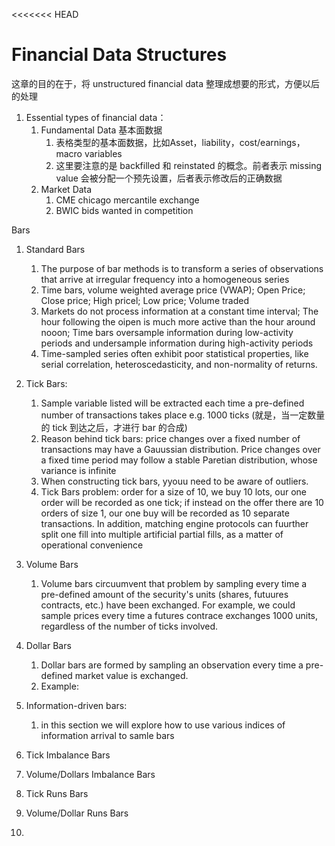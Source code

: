 <<<<<<< HEAD
# Financial Data Structures

这章的目的在于，将 unstructured financial data 整理成想要的形式，方便以后的处理

1. Essential types of financial data：
    1. Fundamental Data 基本面数据
        1. 表格类型的基本面数据，比如Asset，liability，cost/earnings，macro variables
        2. 这里要注意的是 backfilled 和 reinstated 的概念。前者表示 missing value 会被分配一个预先设置，后者表示修改后的正确数据
    2. Market Data
        1. CME chicago mercantile exchange
        2. BWIC bids wanted in competition

Bars
1. Standard Bars
    1. The purpose of bar methods is to transform a series of observations that arrive at irregular frequency into a homogeneous series
    2. Time bars, volume weighted average price (VWAP); Open Price; Close price; High pricel; Low price; Volume traded
    3. Markets do not process information at a constant time interval; The hour following the oipen is much more active than the hour around nooon; Time bars oversample information during low-activity periods and undersample information during high-activity periods
    4. Time-sampled series often exhibit poor statistical properties, like serial correlation, heteroscedasticity, and non-normality of returns.
2. Tick Bars:
    1. Sample variable listed will be extracted each time a pre-defined number of transactions takes place e.g. 1000 ticks (就是，当一定数量的 tick 到达之后，才进行 bar 的合成)
    2. Reason behind tick bars: price changes over a fixed number of transactions may have a Gauussian distribution. Price changes over a fixed time period may follow a stable Paretian distribution, whose variance is infinite
    3. When constructing tick bars, yyouu need to be aware of outliers.
    4. Tick Bars problem: order for a size of 10, we buy 10 lots, our one order will be recorded as one tick; if instead on the offer there are 10 orders of size 1, our one buy will be recorded as 10 separate transactions. In addition, matching engine protocols can fuurther split one fill into multiple artificial partial fills, as a matter of operational convenience
3. Volume Bars
    1. Volume bars circuumvent that problem by sampling every time a pre-defined amount of the security's units (shares, futuures contracts, etc.) have been exchanged.  For example, we could sample prices every time a futures contrace exchanges 1000 units, regardless of the number of ticks involved.
4. Dollar Bars
    1. Dollar bars are formed by sampling an observation every time a pre-defined market value is exchanged. 
    2. Example: 
5. Information-driven bars:
    1. in this section we will explore how to use various indices of information arrival to samle bars

1. Tick Imbalance Bars
2. Volume/Dollars Imbalance Bars
3. Tick Runs Bars
4. Volume/Dollar Runs Bars
5. 


